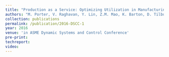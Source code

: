 ```yaml
---
title: "Production as a Service: Optimizing Utilization in Manufacturing Systems"
authors: "M. Porter, V. Raghavan, Y. Lin, Z.M. Mao, K. Barton, D. Tilbury"
collection: publications
permalink: /publication/2016-DSCC-1
year: 2016
venue: 'in ASME Dynamic Systems and Control Conference'
pre-print:
techreport:
video:
---
```

